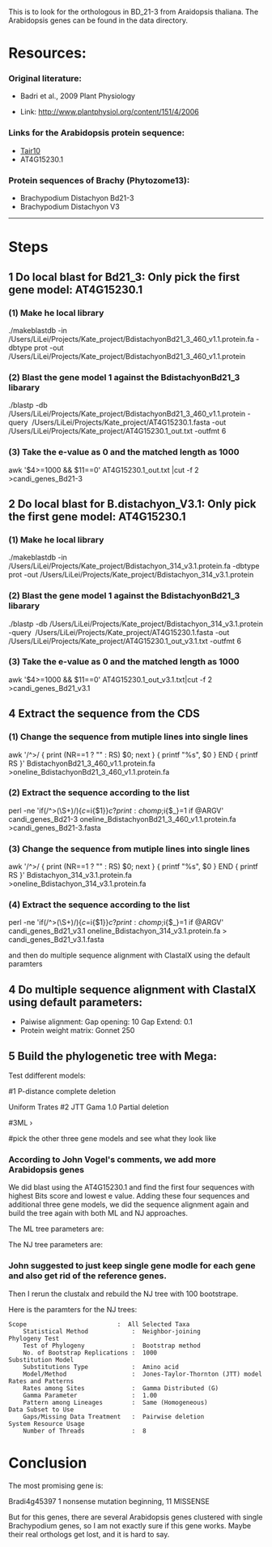 This is to look for the orthologous in BD_21-3 from Araidopsis thaliana.
The Arabidopsis genes can be found in the data directory.

# Resources:

### Original literature:
- Badri et al., 2009 Plant Physiology

- Link: http://www.plantphysiol.org/content/151/4/2006

### Links for the Arabidopsis protein sequence:
- [Tair10](https://www.arabidopsis.org/servlets/TairObject?id=128747&type=locus)
- AT4G15230.1

### Protein sequences of Brachy (Phytozome13):
- Brachypodium Distachyon Bd21-3
- Brachypodium Distachyon V3

---

# Steps

## 1 Do local blast for Bd21_3: Only pick the first gene model: AT4G15230.1

### (1) Make he local library

./makeblastdb -in /Users/LiLei/Projects/Kate_project/BdistachyonBd21_3_460_v1.1.protein.fa -dbtype prot -out /Users/LiLei/Projects/Kate_project/BdistachyonBd21_3_460_v1.1.protein

### (2) Blast the gene model 1 against the BdistachyonBd21_3 libarary

./blastp -db /Users/LiLei/Projects/Kate_project/BdistachyonBd21_3_460_v1.1.protein -query  /Users/LiLei/Projects/Kate_project/AT4G15230.1.fasta -out /Users/LiLei/Projects/Kate_project/AT4G15230.1_out.txt -outfmt 6

### (3) Take the e-value as 0 and the matched length as 1000
awk '$4>=1000 && $11==0' AT4G15230.1_out.txt |cut -f 2 >candi_genes_Bd21-3


## 2 Do local blast for B.distachyon_V3.1: Only pick the first gene model: AT4G15230.1

### (1) Make he local library

./makeblastdb -in /Users/LiLei/Projects/Kate_project/Bdistachyon_314_v3.1.protein.fa -dbtype prot -out /Users/LiLei/Projects/Kate_project/Bdistachyon_314_v3.1.protein

### (2) Blast the gene model 1 against the BdistachyonBd21_3 libarary

./blastp -db /Users/LiLei/Projects/Kate_project/Bdistachyon_314_v3.1.protein -query  /Users/LiLei/Projects/Kate_project/AT4G15230.1.fasta -out /Users/LiLei/Projects/Kate_project/AT4G15230.1_out_v3.1.txt -outfmt 6


### (3) Take the e-value as 0 and the matched length as 1000

awk '$4>=1000 && $11==0' AT4G15230.1_out_v3.1.txt|cut -f 2 >candi_genes_Bd21_v3.1

## 4 Extract the sequence from the CDS 

### (1) Change the sequence from mutiple lines into single lines
awk '/^>/ { print (NR==1 ? "" : RS) $0; next } { printf "%s", $0 } END { printf RS }' BdistachyonBd21_3_460_v1.1.protein.fa >oneline_BdistachyonBd21_3_460_v1.1.protein.fa

### (2) Extract the sequence according to the list

perl -ne 'if(/^>(\S+)/){$c=$i{$1}}$c?print:chomp;$i{$_}=1 if @ARGV' candi_genes_Bd21-3 oneline_BdistachyonBd21_3_460_v1.1.protein.fa >candi_genes_Bd21-3.fasta

### (3) Change the sequence from mutiple lines into single lines

awk '/^>/ { print (NR==1 ? "" : RS) $0; next } { printf "%s", $0 } END { printf RS }' Bdistachyon_314_v3.1.protein.fa >oneline_Bdistachyon_314_v3.1.protein.fa

### (4) Extract the sequence according to the list

perl -ne 'if(/^>(\S+)/){$c=$i{$1}}$c?print:chomp;$i{$_}=1 if @ARGV' candi_genes_Bd21_v3.1 oneline_Bdistachyon_314_v3.1.protein.fa > candi_genes_Bd21_v3.1.fasta

and then do multiple sequence alignment with ClastalX using the default paramters


## 4 Do multiple sequence alignment with ClastalX using default parameters:
- Paiwise alignment:
Gap opening: 10
Gap Extend: 0.1
- Protein weight matrix: Gonnet 250

## 5 Build the phylogenetic tree with Mega:

Test ddifferent models:

#1 P-distance
complete deletion

Uniform Trates
#2 JTT
Gama
1.0
Partial deletion

#3ML
›

#pick the other three gene models and see what they look like

### According to John Vogel's comments, we add more Arabidopsis genes

We did blast using the AT4G15230.1 and find the first four sequences with highest Bits score and lowest e value. Adding these four sequences and additional three gene models, we did the sequence alignment again and build the tree again with both ML and NJ approaches.

The ML tree parameters are:


The NJ tree parameters are:

### John suggested to just keep single gene modle for each gene and also get rid of the reference genes.
Then I rerun the clustalx and rebuild the NJ tree with 100 bootstrape.

Here is the paramters for the NJ trees:

```
Scope                         :  All Selected Taxa
    Statistical Method            :  Neighbor-joining
Phylogeny Test
    Test of Phylogeny             :  Bootstrap method
    No. of Bootstrap Replications :  1000
Substitution Model
    Substitutions Type            :  Amino acid
    Model/Method                  :  Jones-Taylor-Thornton (JTT) model
Rates and Patterns
    Rates among Sites             :  Gamma Distributed (G)
    Gamma Parameter               :  1.00
    Pattern among Lineages        :  Same (Homogeneous)
Data Subset to Use
    Gaps/Missing Data Treatment   :  Pairwise deletion
System Resource Usage
    Number of Threads             :  8

```
# Conclusion
The most promising gene is:

Bradi4g45397 1 nonsense mutation beginning, 11 MISSENSE

But for this genes, there are several Arabidopsis genes clustered with single Brachypodium genes, so I am not exactly sure if this gene works. Maybe their real orthologs get lost, and it is hard to say.




